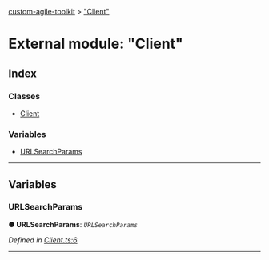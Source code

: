 [custom-agile-toolkit](../README.md) > ["Client"](../modules/_client_.md)

# External module: "Client"

## Index

### Classes

* [Client](../classes/_client_.client.md)

### Variables

* [URLSearchParams](_client_.md#urlsearchparams)

---

## Variables

<a id="urlsearchparams"></a>

###  URLSearchParams

**● URLSearchParams**: *`URLSearchParams`*

*Defined in [Client.ts:6](https://github.com/ferentchak/rally-node-sdk/blob/45aae0f/Client.ts#L6)*

___

